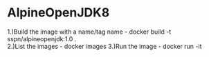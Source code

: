 # AlpineOpenJDK8

1.)Build the image with a name/tag name  - docker build -t sspn/alpineopenjdk:1.0 .   
2.)List the images - docker images
3.)Run the image - docker run -it <imageid>

